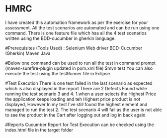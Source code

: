 # HMRC
I have created this automation framework as per the exercise for your assessment. 
All the test scenarios are automated and can be run using one command. 
There is one feature file which has all the 4 test scenarios written using the BDD-cucumber in gherkin language.

#Prerequisites (Tools Used) :
Selenium Web driver
BDD-Cucumber (Gherkin) 
Maven
Java

#Below one command can be used to run all the test in command prompt (maven-surefire-plugin updated in pom.xml file) 
$mvn test
You can also execute the test using the testRunner file in Eclipse 

#Test Execution 
There is one test failed in the last scenario as expected which is also displayed in the report 
There are 2 Defects Found while running the test scenario 3 and 4.
  1.when a user selects the Highest Price the application keeps loading and teh Highest price product is not displayed, However In my test I've still found the highest element and managed to run the test
  2. The test scenario 4 will fail as the user is not able to see the product in the Cart after logging out and log in back again.
  
#Reports 
Cucumber Report for Test Execution can be checked using the index.html file in the target folder 
